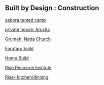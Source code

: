 ## Built by Design : Construction

[sabora tented camp](https://photos.app.goo.gl/5j8Pj48Qehx25sGM6)

[private house: Arusha](https://photos.app.goo.gl/aqbMCwSWqK3dguASA)


[Grumeti: Natta Church](https://photos.app.goo.gl/dnhn1FtjYZYpodN87)

[Farufaru build](https://photos.app.goo.gl/QGc3NYD8JCh4LqTs8)

[Home Build](https://photos.app.goo.gl/kQBnF2fP6QG3vkc17)


[Rise Research Institute](https://photos.app.goo.gl/EyaKMJr9MaYLHZnr7)

[Rise- kitchen/dinning
](https://photos.app.goo.gl/wi5suMbq12SkmjVp8)
